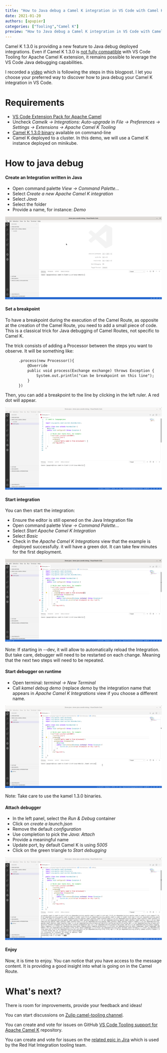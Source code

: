 ```yaml
---
title: "How to Java debug a Camel K integration in VS Code with Camel K 1.3.0"
date: 2021-01-20
authors: [apupier]
categories: ["Tooling","Camel K"]
preview: "How to Java debug a Camel K integration in VS Code with Camel K 1.3.0"
---
```


Camel K 1.3.0 is providing a new feature to Java debug deployed integrations. Even if Camel K 1.3.0 is [not fully compatible](https://github.com/apache/camel-k/issues/1872) with VS Code Tooling for Apache Camel K extension, it remains possible to leverage the VS Code Java debugging capabilities.

I recorded a [video](https://youtu.be/cFPuxd1Je3c) which is following the steps in this blogpost. I let you choose your preferred way to discover how to java debug your Camel K integration in VS Code.

# Requirements

- [VS Code Extension Pack for Apache Camel](https://marketplace.visualstudio.com/items?itemName=redhat.apache-camel-extension-pack)
- Uncheck _Camelk -> Integrations: Auto-upgrade_ in _File -> Preferences -> Settings -> Extensions -> Apache Camel K Tooling_
- [Camel K 1.3.0 binary](/download/#camel-k) available on command-line
- Camel K deployed to a cluster. In this demo, we will use a Camel K instance deployed on minikube.

# How to java debug

#### Create an Integration written in Java

- Open command palette _View -> Command Palette..._
- Select _Create a new Apache Camel K integration_
- Select _Java_
- Select the folder
- Provide a name, for instance: _Demo_

![Create java file](./1-CreateJavaCamelKIntegration.gif)

#### Set a breakpoint

To have a breakpoint during the execution of the Camel Route, as opposite at the creation of the Camel Route, you need to add a small piece of code. This is a classical trick for Java debugging of Camel Routes, not specific to Camel K.

The trick consists of adding a Processor between the steps you want to observe. It will be something like:

		  .process(new Processor(){
			  @Override
			  public void process(Exchange exchange) throws Exception {
				  System.out.println("can be breakpoint on this line");
			  }
		  })

Then, you can add a breakpoint to the line by clicking in the left ruler. A red dot will appear.

![Provide breakpoint inside a Processor](./2-putBreakpoint.gif)

#### Start integration

You can then start the integration:

- Ensure the editor is still opened on the Java Integration file
- Open command palette _View -> Command Palette..._
- Select _Start Apache Camel K Integration_
- Select _Basic_
- Check in the _Apache Camel K Integrations_ view that the example is deployed successfully. it will have a green dot. It can take few minutes for the first deployment.

![Start integration in basic mode](./3-startIntegration.gif)

Note: If starting in --dev, it will allow to automatically reload the Integration. But take care, debugger will need to be restarted on each change. Meaning that the next two steps will need to be repeated.

#### Start debugger on runtime

- Open terminal: _terminal -> New Terminal_
- Call _kamel debug demo_ (replace _demo_ by the integration name that appears in _Apache Camel K Integrations_ view if you choose a different name.

![Start debugger on runtime](4-startDebuggerOnRuntime.gif)

Note: Take care to use the kamel 1.3.0 binaries.

#### Attach debugger

- In the left panel, select the _Run & Debug_ container
- Click on _create a launch.json_
- Remove the default _configuration_
- Use completion to pick the _Java: Attach_
- Provide a meaningful name
- Update port, by default Camel K is using _5005_
- Click on the green triangle to _Start debugging_

![Attach debugger](5-AttachDebugger.gif)

#### Enjoy

Now, it is time to enjoy. You can notice that you have access to the message content. It is providing a good insight into what is going on in the Camel Route.

# What's next?

There is room for improvements, provide your feedback and ideas!

You can start discussions on [Zulip camel-tooling channel](https://camel.zulipchat.com/#narrow/stream/258729-camel-tooling).

You can create and vote for issues on GitHub [VS Code Tooling support for Apache Camel K](https://github.com/camel-tooling/vscode-camelk/issues) repository.

You can create and vote for issues on the [related epic in Jira](https://issues.redhat.com/browse/FUSETOOLS2-941) which is used by the Red Hat Integration tooling team.
